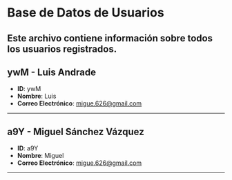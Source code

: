 # Base de Datos de Usuarios
Este archivo contiene información sobre todos los usuarios registrados.
---
## ywM - Luis Andrade
- **ID**: ywM
- **Nombre**: Luis
- **Correo Electrónico**: migue.626@gmail.com
---
## a9Y - Miguel Sánchez Vázquez
- **ID**: a9Y
- **Nombre**: Miguel
- **Correo Electrónico**: migue.626@gmail.com
---
